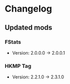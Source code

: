 # Changelog


## Updated mods

### FStats

- Version: 2.0.0.0 -> 2.0.0.1

### HKMP Tag

- Version: 2.2.1.0 -> 2.3.1.0

